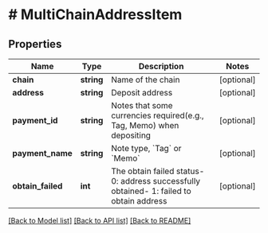 # # MultiChainAddressItem

## Properties

Name | Type | Description | Notes
------------ | ------------- | ------------- | -------------
**chain** | **string** | Name of the chain | [optional] 
**address** | **string** | Deposit address | [optional] 
**payment_id** | **string** | Notes that some currencies required(e.g., Tag, Memo) when depositing | [optional] 
**payment_name** | **string** | Note type, &#x60;Tag&#x60; or &#x60;Memo&#x60; | [optional] 
**obtain_failed** | **int** | The obtain failed status- 0: address successfully obtained- 1: failed to obtain address | [optional] 

[[Back to Model list]](../../README.md#documentation-for-models) [[Back to API list]](../../README.md#documentation-for-api-endpoints) [[Back to README]](../../README.md)

